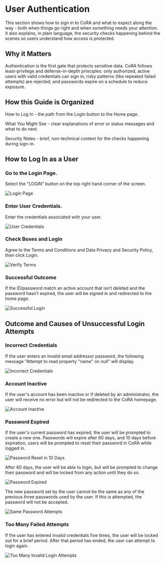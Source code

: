 # User Authentication
This section shows how to sign in to CoRA and what to expect along the way - both when things go right and when something needs your attention. It also explains, in plain language, the security checks happening behind the scenes so users understand how access is protected.

## Why it Matters
Authentication is the first gate that protects sensitive data. CoRA follows least-privilege and defense-in-depth principles: only authorized, active users with valid credentials can sign in; risky patterns (like repeated failed attempts) are rejected; and passwords expire on a schedule to reduce exposure.

## How this Guide is Organized
How to Log In - the path from the Login button to the Home page.

What You Might See - clear explanations of error or status messages and what to do next.

Security Notes - brief, non-technical context for the checks happening during sign-in.

## How to Log In as a User

### Go to the Login Page.
Select the "LOGIN" button on the top right hand corner of the screen.

![Login Page](./media/login-page.png)

### Enter User Credentials.
Enter the credentials associated with your user.

![User Credentials](./media/user-creds.png)

### Check Boxes and Login
Agree to the Terms and Conditions and Data Privacy and Security Policy, then click Login.

![Verify Terms](./media/verify-terms.png)

### Successful Outcome
If the ID/password match an active account that isn’t deleted and the password hasn’t expired, the user will be signed in and redirected to the home page.

![Successful Login](./media/home-page.png)


## Outcome and Causes of Unsuccessful Login Attempts

### Incorrect Credentials
If the user enters an invalid email addressor password, the following message "Attempt to read property "name" on null" will display.

![Incorrect Credentials](./media/invalid_credentials.png)

### Account Inactive
If the user's account has been inactive or if deleted by an administrator, the user will receive no error but will not be redirected to the CoRA homepage.

![Account Inactive](./media/account_inactive.png)

### Password Expired
If the user's current password has expired, the user will be prompted to create a new one. Passwords will expire after 60 days, and 10 days before expiration, users will be prompted to reset their password in CoRA while logged in. 

![Password Reset in 10 Days](./media/password-10-days.png)

After 60 days, the user will be able to login, but will be prompted to change their password and will be locked from any action until they do so.

![Password Expired](./media/password-reset.png)

The new password set by the user cannot be the same as any of the previous three passwords used by the user. If this is attempted, the password will not be accepted.

![Same Password Attempts](./media/recent-password.png)


### Too Many Failed Attempts
If the user has entered invalid credentials five times, the user will be locked out for a brief period. After that period has ended, the user can attempt to login again.

![Too Many Invalid Login Attempts](./media/too-many-attempts.png)